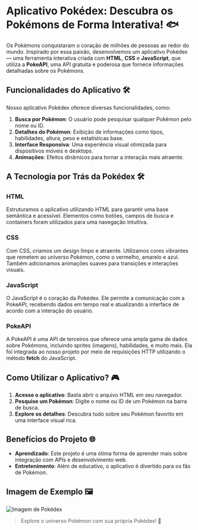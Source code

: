 # Aplicativo Pokédex: Descubra os Pokémons de Forma Interativa! 🐟

Os Pokémons conquistaram o coração de milhões de pessoas ao redor do mundo. Inspirado por essa paixão, desenvolvemos um aplicativo Pokédex — uma ferramenta interativa criada com **HTML**, **CSS** e **JavaScript**, que utiliza a **PokeAPI**, uma API gratuita e poderosa que fornece informações detalhadas sobre os Pokémons.

## Funcionalidades do Aplicativo 🛠

Nosso aplicativo Pokédex oferece diversas funcionalidades, como:

1. **Busca por Pokémon**: O usuário pode pesquisar qualquer Pokémon pelo nome ou ID.
2. **Detalhes do Pokémon**: Exibição de informações como tipos, habilidades, altura, peso e estatísticas base.
3. **Interface Responsiva**: Uma experiência visual otimizada para dispositivos móveis e desktops.
4. **Animações**: Efeitos dinâmicos para tornar a interação mais atraente.

## A Tecnologia por Trás da Pokédex 🛠️

### HTML
Estruturamos o aplicativo utilizando HTML para garantir uma base semântica e acessível. Elementos como botões, campos de busca e containers foram utilizados para uma navegação intuitiva.

### CSS
Com CSS, criamos um design limpo e atraente. Utilizamos cores vibrantes que remetem ao universo Pokémon, como o vermelho, amarelo e azul. Também adicionamos animações suaves para transições e interações visuais.

### JavaScript
O JavaScript é o coração da Pokédex. Ele permite a comunicação com a PokeAPI, recebendo dados em tempo real e atualizando a interface de acordo com a interação do usuário.

### PokeAPI
A PokeAPI é uma API de terceiros que oferece uma ampla gama de dados sobre Pokémons, incluindo sprites (imagens), habilidades, e muito mais. Ela foi integrada ao nosso projeto por meio de requisições HTTP utilizando o método **fetch** do JavaScript.

## Como Utilizar o Aplicativo? 🎮

1. **Acesse o aplicativo**: Basta abrir o arquivo HTML em seu navegador.
2. **Pesquise um Pokémon**: Digite o nome ou ID de um Pokémon na barra de busca.
3. **Explore os detalhes**: Descubra tudo sobre seu Pokémon favorito em uma interface visual rica.

## Benefícios do Projeto 🌐

- **Aprendizado**: Este projeto é uma ótima forma de aprender mais sobre integração com APIs e desenvolvimento web.
- **Entretenimento**: Além de educativo, o aplicativo é divertido para os fãs de Pokémon.

## Imagem de Exemplo 🖼
![Imagem de Pokédex](https://raw.githubusercontent.com/PokeAPI/sprites/master/sprites/pokemon/1.png)

> Explore o universo Pokémon com sua própria Pokédex! 🐉